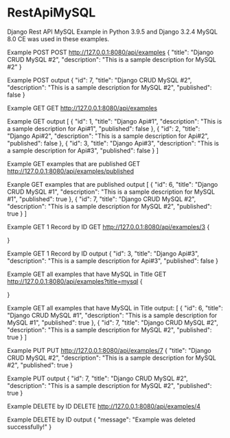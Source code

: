 # RestApiMySQL
 Django Rest API MySQL Example
in Python 3.9.5 and Django 3.2.4
MySQL 8.0 CE was used in these examples.

Example POST
POST http://127.0.0.1:8080/api/examples
{
    "title": "Django CRUD MySQL #2",
    "description": "This is a sample description for MySQL #2"
}

Example POST output
{
    "id": 7,
    "title": "Django CRUD MySQL #2",
    "description": "This is a sample description for MySQL #2",
    "published": false
}


Example GET
GET http://127.0.0.1:8080/api/examples

Example GET output
[
    {
        "id": 1,
        "title": "Django Api#1",
        "description": "This is a sample description for Api#1",
        "published": false
    },
    {
        "id": 2,
        "title": "Django Api#2",
        "description": "This is a sample description for Api#2",
        "published": false
    },
    {
        "id": 3,
        "title": "Django Api#3",
        "description": "This is a sample description for Api#3",
        "published": false
    }
]


Example GET examples that are published
GET http://127.0.0.1:8080/api/examples/published

Exanple GET examples that are published output
[
    {
        "id": 6,
        "title": "Django CRUD MySQL #1",
        "description": "This is a sample description for MySQL #1",
        "published": true
    },
    {
        "id": 7,
        "title": "Django CRUD MySQL #2",
        "description": "This is a sample description for MySQL #2",
        "published": true
    }
]


Example GET 1 Record by ID
GET http://127.0.0.1:8080/api/examples/3
{ 

}

Example GET 1 Record by ID output
{
    "id": 3,
    "title": "Django Api#3",
    "description": "This is a sample description for Api#3",
    "published": false
}

Example GET all examples that have MySQL in Title
GET http://127.0.0.1:8080/api/examples?title=mysql
{

}

Example GET all examples that have MySQL in Title output:
[
    {
        "id": 6,
        "title": "Django CRUD MySQL #1",
        "description": "This is a sample description for MySQL #1",
        "published": true
    },
    {
        "id": 7,
        "title": "Django CRUD MySQL #2",
        "description": "This is a sample description for MySQL #2",
        "published": true
    }
]


Example PUT
PUT http://127.0.0.1:8080/api/examples/7
{
    "title": "Django CRUD MySQL #2",
    "description": "This is a sample description for MySQL #2",
    "published": true
}

Example PUT output
{
    "id": 7,
    "title": "Django CRUD MySQL #2",
    "description": "This is a sample description for MySQL #2",
    "published": true
}


Example DELETE by ID
DELETE http://127.0.0.1:8080/api/examples/4

Example DELETE by ID output
{
    "message": "Example was deleted successfully!"
}
